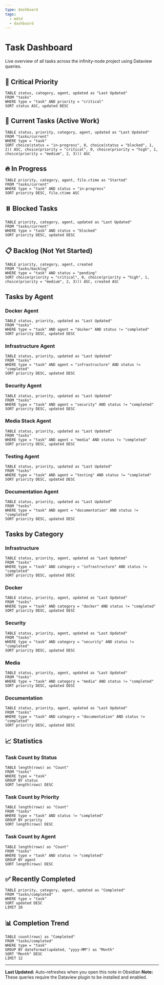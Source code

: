 ```yaml
---
type: dashboard
tags:
  - mdtd
  - dashboard
---
```


# Task Dashboard

Live overview of all tasks across the infinity-node project using Dataview queries.

## 🔴 Critical Priority

```dataview
TABLE status, category, agent, updated as "Last Updated"
FROM "tasks"
WHERE type = "task" AND priority = "critical"
SORT status ASC, updated DESC
```

## 📌 Current Tasks (Active Work)

```dataview
TABLE status, priority, category, agent, updated as "Last Updated"
FROM "tasks/current"
WHERE type = "task"
SORT choice(status = "in-progress", 0, choice(status = "blocked", 1, 2)) ASC, choice(priority = "critical", 0, choice(priority = "high", 1, choice(priority = "medium", 2, 3))) ASC
```

## 🔥 In Progress

```dataview
TABLE priority, category, agent, file.ctime as "Started"
FROM "tasks/current"
WHERE type = "task" AND status = "in-progress"
SORT priority DESC, file.ctime ASC
```

## ⏸️ Blocked Tasks

```dataview
TABLE priority, category, agent, updated as "Last Updated"
FROM "tasks/current"
WHERE type = "task" AND status = "blocked"
SORT priority DESC, updated DESC
```

## 📋 Backlog (Not Yet Started)

```dataview
TABLE priority, category, agent, created
FROM "tasks/backlog"
WHERE type = "task" AND status = "pending"
SORT choice(priority = "critical", 0, choice(priority = "high", 1, choice(priority = "medium", 2, 3))) ASC, created ASC
```

## Tasks by Agent

### Docker Agent

```dataview
TABLE status, priority, updated as "Last Updated"
FROM "tasks"
WHERE type = "task" AND agent = "docker" AND status != "completed"
SORT priority DESC, updated DESC
```

### Infrastructure Agent

```dataview
TABLE status, priority, updated as "Last Updated"
FROM "tasks"
WHERE type = "task" AND agent = "infrastructure" AND status != "completed"
SORT priority DESC, updated DESC
```

### Security Agent

```dataview
TABLE status, priority, updated as "Last Updated"
FROM "tasks"
WHERE type = "task" AND agent = "security" AND status != "completed"
SORT priority DESC, updated DESC
```

### Media Stack Agent

```dataview
TABLE status, priority, updated as "Last Updated"
FROM "tasks"
WHERE type = "task" AND agent = "media" AND status != "completed"
SORT priority DESC, updated DESC
```

### Testing Agent

```dataview
TABLE status, priority, updated as "Last Updated"
FROM "tasks"
WHERE type = "task" AND agent = "testing" AND status != "completed"
SORT priority DESC, updated DESC
```

### Documentation Agent

```dataview
TABLE status, priority, updated as "Last Updated"
FROM "tasks"
WHERE type = "task" AND agent = "documentation" AND status != "completed"
SORT priority DESC, updated DESC
```

## Tasks by Category

### Infrastructure

```dataview
TABLE status, priority, agent, updated as "Last Updated"
FROM "tasks"
WHERE type = "task" AND category = "infrastructure" AND status != "completed"
SORT priority DESC, updated DESC
```

### Docker

```dataview
TABLE status, priority, agent, updated as "Last Updated"
FROM "tasks"
WHERE type = "task" AND category = "docker" AND status != "completed"
SORT priority DESC, updated DESC
```

### Security

```dataview
TABLE status, priority, agent, updated as "Last Updated"
FROM "tasks"
WHERE type = "task" AND category = "security" AND status != "completed"
SORT priority DESC, updated DESC
```

### Media

```dataview
TABLE status, priority, agent, updated as "Last Updated"
FROM "tasks"
WHERE type = "task" AND category = "media" AND status != "completed"
SORT priority DESC, updated DESC
```

### Documentation

```dataview
TABLE status, priority, agent, updated as "Last Updated"
FROM "tasks"
WHERE type = "task" AND category = "documentation" AND status != "completed"
SORT priority DESC, updated DESC
```

## 📈 Statistics

### Task Count by Status

```dataview
TABLE length(rows) as "Count"
FROM "tasks"
WHERE type = "task"
GROUP BY status
SORT length(rows) DESC
```

### Task Count by Priority

```dataview
TABLE length(rows) as "Count"
FROM "tasks"
WHERE type = "task" AND status != "completed"
GROUP BY priority
SORT length(rows) DESC
```

### Task Count by Agent

```dataview
TABLE length(rows) as "Count"
FROM "tasks"
WHERE type = "task" AND status != "completed"
GROUP BY agent
SORT length(rows) DESC
```

## ✅ Recently Completed

```dataview
TABLE priority, category, agent, updated as "Completed"
FROM "tasks/completed"
WHERE type = "task"
SORT updated DESC
LIMIT 20
```

## 📊 Completion Trend

```dataview
TABLE count(rows) as "Completed"
FROM "tasks/completed"
WHERE type = "task"
GROUP BY dateformat(updated, "yyyy-MM") as "Month"
SORT "Month" DESC
LIMIT 12
```

---

**Last Updated:** Auto-refreshes when you open this note in Obsidian
**Note:** These queries require the Dataview plugin to be installed and enabled.
